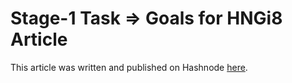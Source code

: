 # Stage-1 Task => Goals for HNGi8 Article

This article was written and published on Hashnode [here](https://joblyn.hashnode.dev/my-goals-for-hngi8).